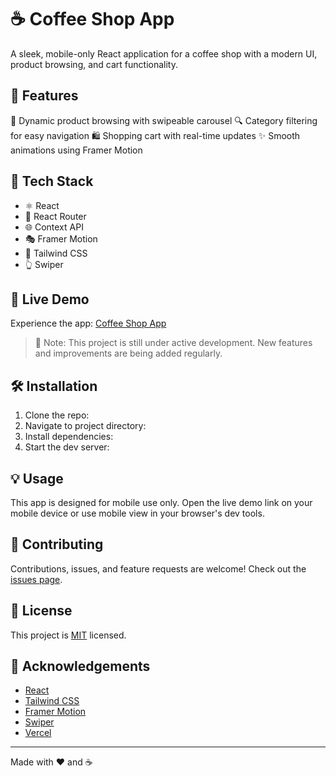 # ☕ Coffee Shop App

A sleek, mobile-only React application for a coffee shop with a modern UI, product browsing, and cart functionality.

## 🌟 Features

🛒 Dynamic product browsing with swipeable carousel
🔍 Category filtering for easy navigation
🛍️ Shopping cart with real-time updates
✨ Smooth animations using Framer Motion

## 🚀 Tech Stack

- ⚛️ React
- 🧭 React Router
- 🌐 Context API
- 🎭 Framer Motion
- 🎨 Tailwind CSS
- 👆 Swiper

## 📱 Live Demo

Experience the app: [Coffee Shop App](https://coffee-green-omega.vercel.app/Coffee)

> 🚧 Note: This project is still under active development. New features and improvements are being added regularly.

## 🛠️ Installation

1. Clone the repo:
2. Navigate to project directory:
3. Install dependencies:
4. Start the dev server:

   
## 💡 Usage

This app is designed for mobile use only. Open the live demo link on your mobile device or use mobile view in your browser's dev tools.

## 🤝 Contributing

Contributions, issues, and feature requests are welcome! Check out the [issues page](https://github.com/yourusername/coffee-shop-app/issues).

## 📄 License

This project is [MIT](https://choosealicense.com/licenses/mit/) licensed.

## 🙏 Acknowledgements

- [React](https://reactjs.org/)
- [Tailwind CSS](https://tailwindcss.com/)
- [Framer Motion](https://www.framer.com/motion/)
- [Swiper](https://swiperjs.com/)
- [Vercel](https://vercel.com/)

---

Made with ❤️ and ☕






